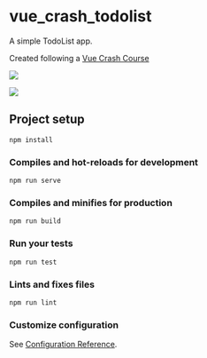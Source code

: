 # vue_crash_todolist

A simple TodoList app.

Created following a [Vue Crash Course](https://youtu.be/Wy9q22isx3U)

![](/home/teo/Documents/SideProjects/Vue/vueCrashCourse/images/screen1.png)

![](/home/teo/Documents/SideProjects/Vue/vueCrashCourse/images/screen2.png)



## Project setup
```
npm install
```

### Compiles and hot-reloads for development
```
npm run serve
```

### Compiles and minifies for production
```
npm run build
```

### Run your tests
```
npm run test
```

### Lints and fixes files
```
npm run lint
```

### Customize configuration
See [Configuration Reference](https://cli.vuejs.org/config/).
